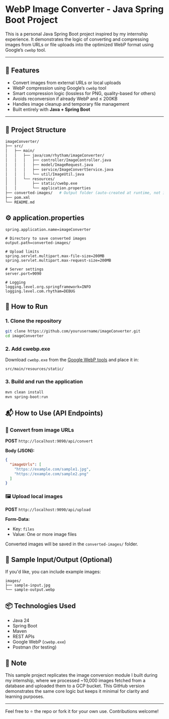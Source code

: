 # WebP Image Converter - Java Spring Boot Project

This is a personal Java Spring Boot project inspired by my internship experience. It demonstrates the logic of converting and compressing images from URLs or file uploads into the optimized WebP format using Google’s `cwebp` tool.



---

## 🔧 Features

-  Convert images from external URLs or local uploads
-  WebP compression using Google’s `cwebp` tool
-  Smart compression logic (lossless for PNG, quality-based for others)
-  Avoids reconversion if already WebP and ≤ 200KB
-  Handles image cleanup and temporary file management
-  Built entirely with **Java + Spring Boot**

---

## 📁 Project Structure

```bash
imageConverter/
├── src/
│   ├── main/
│   │   ├── java/com/rhytham/imageConverter/
│   │   │   ├── controller/ImageController.java
│   │   │   ├── model/ImageRequest.java
│   │   │   ├── service/ImageConvertService.java
│   │   │   └── util/ImageUtil.java
│   │   └── resources/
│   │       ├── static/cwebp.exe
│   │       └── application.properties
├── converted-images/   # Output folder (auto-created at runtime, not in repo)
├── pom.xml
└── README.md
```

## ⚙️ application.properties

```properties
spring.application.name=imageConverter

# Directory to save converted images
output.path=converted-images/

# Upload limits
spring.servlet.multipart.max-file-size=200MB
spring.servlet.multipart.max-request-size=200MB

# Server settings
server.port=9090

# Logging
logging.level.org.springframework=INFO
logging.level.com.rhytham=DEBUG
```

## 🚀 How to Run

### 1. Clone the repository

```bash
git clone https://github.com/yourusername/imageConverter.git
cd imageConverter
```

### 2. Add cwebp.exe

Download `cwebp.exe` from the [Google WebP tools](https://developers.google.com/speed/webp/download) and place it in:

```
src/main/resources/static/
```

### 3. Build and run the application

```bash
mvn clean install
mvn spring-boot:run
```

## 📬 How to Use (API Endpoints)

### 🔗 Convert from image URLs

**POST** `http://localhost:9090/api/convert`

**Body (JSON):**

```json
{
  "imageUrls": [
    "https://example.com/sample1.jpg",
    "https://example.com/sample2.png"
  ]
}
```

### 🖼️ Upload local images

**POST** `http://localhost:9090/api/upload`

**Form-Data:**

- Key: `files`
- Value: One or more image files

Converted images will be saved in the `converted-images/` folder.

## 🧪 Sample Input/Output (Optional)

If you'd like, you can include example images:

```
images/
├── sample-input.jpg
└── sample-output.webp
```

## 📦 Technologies Used

- Java 24
- Spring Boot
- Maven
- REST APIs
- Google WebP (`cwebp.exe`)
- Postman (for testing)

## 📝 Note

This sample project replicates the image conversion module I built during my internship, where we processed ~10,000 images fetched from a database and uploaded them to a GCP bucket. This GitHub version demonstrates the same core logic but keeps it minimal for clarity and learning purposes.

---

Feel free to ⭐ the repo or fork it for your own use. Contributions welcome!
